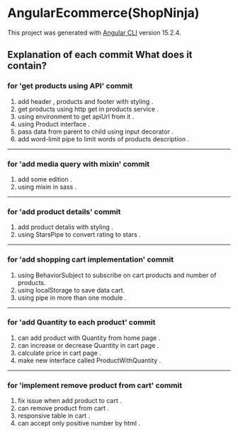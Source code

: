 # AngularEcommerce(ShopNinja)

This project was generated with [Angular CLI](https://github.com/angular/angular-cli) version 15.2.4.

## Explanation of each commit What does it contain?
### for 'get products using API' commit
1. add header , products and footer with styling .
2. get products using http get in products service .
3. using environment to get apiUrl from it .
4. using Product interface .
5. pass data from parent to child using input decorator .
6. add word-limit pipe to limit words of products description . 
--------------------------------------------------------------
### for 'add media query with mixin' commit
1. add some edition .
2. using mixin in sass .
--------------------------------------------------------------
### for 'add product details' commit
1. add product detalis with styling .
2. using StarsPipe to convert rating to stars . 
--------------------------------------------------------------
### for 'add shopping cart implementation' commit
1. using BehaviorSubject to subscribe on cart products and number of products.
2. using localStorage to save data cart.
3. using pipe in more than one module .
--------------------------------------------------------------
### for 'add Quantity to each product' commit
1. can add product with Quantity from home page .
2. can increase or decrease Quantity in cart page .
3. calculate price in cart page .
4. make new interface called ProductWithQuantity .
--------------------------------------------------------------
### for 'implement remove product from cart' commit
1. fix issue when add product to cart .
2. can remove product from cart  .
3. responsive table in cart .
4. can accept only positive number by html .

